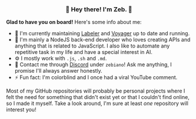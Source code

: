 <h3 align="center">👋 Hey there! I'm Zeb. 🎩</h3>

**Glad to have you on board!** Here's some info about me:

- 🔭 I'm currently maintaining [Labeler](https://github.com/Zebiano/Labeler) and [Voyager](https://github.com/LabPath/Voyager) up to date and running.
- 🌱 I'm mainly a NodeJS back-end developer who loves creating APIs and anything that is related to JavaScript. I also like to automate any repetitive task in my life and have a special interest in AI.
- ⚙️ I mostly work with `.js`, `.sh` and `.md`.
- 💬 Contact me through [Discord](http://discordapp.com/users/241655863616471041) under `zebiano`! Ask me anything, I promise I'll always answer honestly.
- ⚡ Fun fact: I'm colorblind and I once had a viral YouTube comment.

Most of my GitHub repositories will probably be personal projects where I felt the need for something that didn't exist yet or that I couldn't find online, so I made it myself. Take a look around, I'm sure at least *one* repository will interest you!
